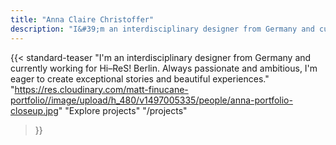```yaml
---
title: "Anna Claire Christoffer"
description: "I&#39;m an interdisciplinary designer from Germany and currently working for Hi&ndash;ReS! Berlin. Always passionate and ambitious, I&apos;m eager to create exceptional stories and beautiful experiences."
---
```


{{< standard-teaser 
	"I&#39;m an interdisciplinary designer from Germany and currently working for Hi&ndash;ReS! Berlin. Always passionate and ambitious, I&apos;m eager to create exceptional stories and beautiful experiences."
	"https://res.cloudinary.com/matt-finucane-portfolio//image/upload/h_480/v1497005335/people/anna-portfolio-closeup.jpg"
	"Explore projects"
	"/projects" 
>}}